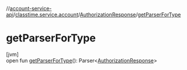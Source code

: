 //[account-service-api](../../../index.md)/[classtime.service.account](../index.md)/[AuthorizationResponse](index.md)/[getParserForType](get-parser-for-type.md)

# getParserForType

[jvm]\
open fun [getParserForType](get-parser-for-type.md)(): Parser&lt;[AuthorizationResponse](index.md)&gt;
